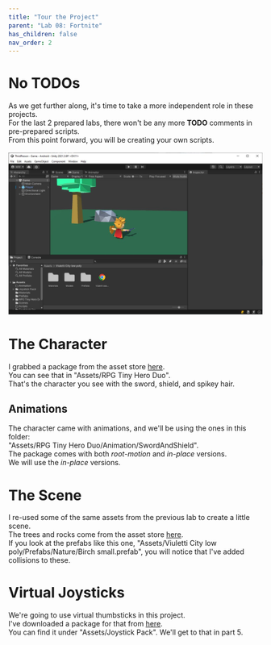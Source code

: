 ```yaml
---
title: "Tour the Project"
parent: "Lab 08: Fortnite"
has_children: false
nav_order: 2
---
```


# No TODOs
As we get further along, it's time to take a more independent role in these projects.\
For the last 2 prepared labs, there won't be any more **TODO** comments in pre-prepared scripts.\
From this point forward, you will be creating your own scripts.\
\
![Start](images/lab08/start.jpg "Start")

# The Character
I grabbed a package from the asset store [here](https://assetstore.unity.com/packages/3d/characters/humanoids/rpg-tiny-hero-duo-pbr-225148).\
You can see that in "Assets/RPG Tiny Hero Duo".\
That's the character you see with the sword, shield, and spikey hair.

## Animations
The character came with animations, and we'll be using the ones in this folder:\
"Assets/RPG Tiny Hero Duo/Animation/SwordAndShield".\
The package comes with both *root-motion* and *in-place* versions.\
We will use the *in-place* versions.

# The Scene
I re-used some of the same assets from the previous lab to create a little scene.\
The trees and rocks come from the asset store [here](https://assetstore.unity.com/packages/3d/environments/urban/low-poly-city-from-viuletti-132536).\
If you look at the prefabs like this one, "Assets/Viuletti City low poly/Prefabs/Nature/Birch small.prefab", you will notice that I've added collisions to these.

# Virtual Joysticks
We're going to use virtual thumbsticks in this project.\
I've downloaded a package for that from [here](https://assetstore.unity.com/packages/tools/input-management/joystick-pack-107631).\
You can find it under "Assets/Joystick Pack".
We'll get to that in part 5.



